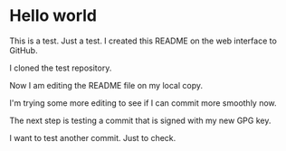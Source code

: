 # Hello world

This is a test. Just a test. I created this README on the web interface to GitHub.

I cloned the test repository.

Now I am editing the README file on my local copy.

I'm trying some more editing to see if I can commit more smoothly now.

The next step is testing a commit that is signed with my new GPG key.

I want to test another commit. Just to check.

